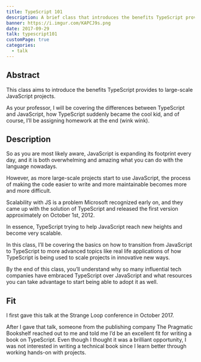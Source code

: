 ```yaml
---
title: TypeScript 101
description: A brief class that introduces the benefits TypeScript provides to large scale projects.
banner: https://i.imgur.com/KAPCJ9s.png
date: 2017-09-29
talk: typescript101
customPage: true
categories:
  - talk
---
```


## Abstract

This class aims to introduce the benefits TypeScript provides to large-scale JavaScript projects.

As your professor, I will be covering the differences between TypeScript and JavaScript, how TypeScript suddenly became the cool kid, and of course, I’ll be assigning homework at the end (wink wink).

## Description

So as you are most likely aware, JavaScript is expanding its footprint every day, and it is both overwhelming and amazing what you can do with the language nowadays.

However, as more large-scale projects start to use JavaScript, the process of making the code easier to write and more maintainable becomes more and more difficult.

Scalability with JS is a problem Microsoft recognized early on, and they came up with the solution of TypeScript and released the first version approximately on October 1st, 2012.

In essence, TypeScript trying to help JavaScript reach new heights and become very scalable.

In this class, I’ll be covering the basics on how to transition from JavaScript to TypeScript to more advanced topics like real life applications of how TypeScript is being used to scale projects in innovative new ways.

By the end of this class, you’ll understand why so many influential tech companies have embraced TypeScript over JavaScript and what resources you can take advantage to start being able to adopt it as well.

## Fit

I first gave this talk at the Strange Loop conference in October 2017.

After I gave that talk, someone from the publishing company The Pragmatic Bookshelf reached out to me and told me I’d be an excellent fit for writing a book on TypeScript. Even though I thought it was a brilliant opportunity, I was not interested in writing a technical book since I learn better through working hands-on with projects.
